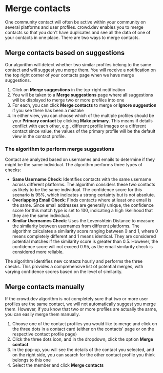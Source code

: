 # Merge contacts

One community contact will often be active within your community on several platforms and user profiles. crowd.dev enables you to merge contacts so that you don't have duplicates and see all the data of one of your contacts in one place. There are two ways to merge contacts.

## Merge contacts based on suggestions

Our algorithm will detect whether two similar profiles belong to the same contact and will suggest you merge them. You will receive a notification on the top right corner of your contacts page when we have merge suggestions.

1. Click on **Merge suggestions** in the top-right notification
2. You will be taken to a **Merge suggestions** page where all suggestions will be displayed to merge two or more profiles into one
3. For each, you can click **Merge contacts** to merge or **Ignore suggestion** if you see there has been a mistake
4. In either view, you can choose which of the multiple profiles should be your **Primary contact** by clicking **Make primary**. This means if details conflict with each other, e.g., different profile images or a different contact since value, the values of the primary profile will be the default view in the contact profile.

### The algorithm to perform merge suggestions

Contact are analyzed based on usernames and emails to determine if they might be the same individual. The algorithm performs three types of checks:

* **Same Username Check**: Identifies contacts with the same username across different platforms. The algorithm considers these two contacts as likely to be the same individual. The confidence score for this scenario is 95%, which indicates a strong certainty but is not absolute.
* **Overlapping Email Check**: Finds contacts where at least one email is the same. Since email addresses are generally unique, the confidence score for this match type is set to 100, indicating a high likelihood that they are the same individual.
* **Similar Usernames Check**: Uses the Levenshtein Distance to measure the similarity between usernames from different platforms. The algorithm calculates a similarity score ranging between 0 and 1, where 0 means completely different and 1 means identical. They are considered potential matches if the similarity score is greater than 0.5. However, the confidence score will not exceed 0.95, as the email similarity check is considered more reliable.

The algorithm identifies new contacts hourly and performs the three checks. This provides a comprehensive list of potential merges, with varying confidence scores based on the level of similarity.

## Merge contacts manually

If the crowd.dev algorithm is not completely sure that two or more user profiles are the same contact, we will not automatically suggest you merge them. However, if you know that two or more profiles are actually the same, you can easily merge them manually.

1. Choose one of the contact profiles you would like to merge and click on the three dots in a contact card (either on the contacts' page or on the respective contact profile page)
2. Click the three dots icon, and in the dropdown, click the option **Merge contact**
3. In the pop-up, you will see the details of the contact you selected, and on the right side, you can search for the other contact profile you think belongs to this one
4. Select the member and click **Merge contacts**
